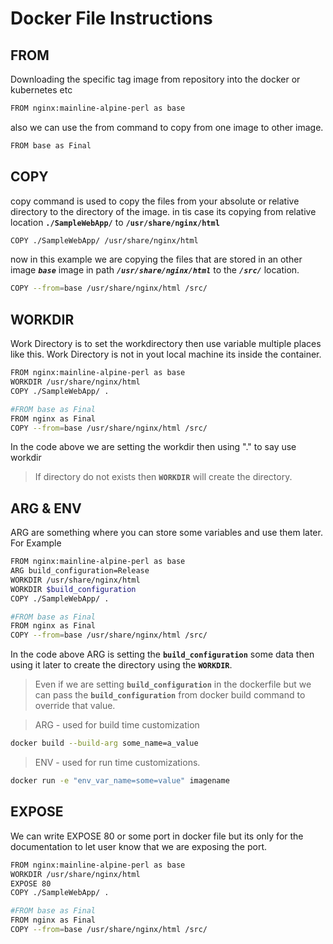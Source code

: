 # Docker File Instructions

## FROM

Downloading the specific tag image from repository into the docker or kubernetes etc

```bash
FROM nginx:mainline-alpine-perl as base
```
also we can use the from command to copy from one image to other image.

```bash
FROM base as Final
```

## COPY

copy command is used to copy the files from your absolute or relative directory to the directory of the image.
in tis case its copying from relative location **`./SampleWebApp/`** to **`/usr/share/nginx/html`**

```bash
COPY ./SampleWebApp/ /usr/share/nginx/html
```

now in this example we are copying the files that are stored in an other image ***`base`*** image in path ***`/usr/share/nginx/html`*** to the ***`/src/`*** location.


```bash
COPY --from=base /usr/share/nginx/html /src/
```


## WORKDIR

Work Directory is to set the workdirectory then use variable multiple places like this.
Work Directory is not in yout local machine its inside the container.

```bash
FROM nginx:mainline-alpine-perl as base
WORKDIR /usr/share/nginx/html
COPY ./SampleWebApp/ .

#FROM base as Final
FROM nginx as Final
COPY --from=base /usr/share/nginx/html /src/
```

In the code above we are setting the workdir then using "." to say use workdir

> If directory do not exists then **`WORKDIR`** will create the directory.


## ARG & ENV

ARG are something where you can store some variables and use them later.
For Example

```bash
FROM nginx:mainline-alpine-perl as base
ARG build_configuration=Release
WORKDIR /usr/share/nginx/html
WORKDIR $build_configuration
COPY ./SampleWebApp/ .

#FROM base as Final
FROM nginx as Final
COPY --from=base /usr/share/nginx/html /src/
```

In the code above ARG is setting the **`build_configuration`** some data then using it later to create the directory using the **`WORKDIR`**.

> Even if we are setting **`build_configuration`** in the dockerfile but we can pass the **`build_configuration`** from docker build command to override that value.

> ARG - used for build time customization

```bash
docker build --build-arg some_name=a_value
```

> ENV - used for run time customizations.

```bash
docker run -e "env_var_name=some=value" imagename
```


## EXPOSE

We can write EXPOSE 80 or some port in docker file but its only for the documentation to let user know that we are exposing the port.

```bash
FROM nginx:mainline-alpine-perl as base
WORKDIR /usr/share/nginx/html
EXPOSE 80
COPY ./SampleWebApp/ .

#FROM base as Final
FROM nginx as Final
COPY --from=base /usr/share/nginx/html /src/
```